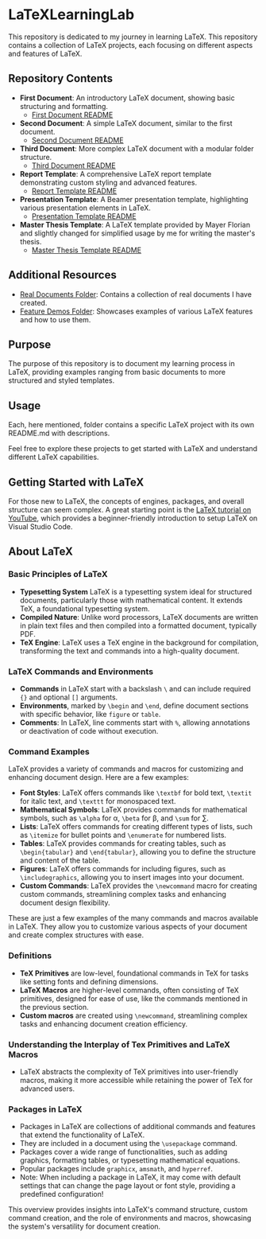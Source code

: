 # LaTeXLearningLab

This repository is dedicated to my journey in learning LaTeX. This repository contains a collection of LaTeX projects, each focusing on different aspects and features of LaTeX.

## Repository Contents

- **First Document**: An introductory LaTeX document, showing basic structuring and formatting.
  - [First Document README](first_document/README.md)
- **Second Document**: A simple LaTeX document, similar to the first document.
  - [Second Document README](second_document/README.md)
- **Third Document**: More complex LaTeX document with a modular folder structure.
  - [Third Document README](third_document/README.md)
- **Report Template**: A comprehensive LaTeX report template demonstrating custom styling and advanced features.
  - [Report Template README](report_template/README.md)
- **Presentation Template**: A Beamer presentation template, highlighting various presentation elements in LaTeX.
  - [Presentation Template README](presentation_template/README.md)
- **Master Thesis Template**: A LaTeX template provided by Mayer Florian and slightly changed for simplified usage by me for writing the master's thesis. 
  - [Master Thesis Template README](master_thesis_template/README.md)

## Additional Resources

- [Real Documents Folder](real_documents/): Contains a collection of real documents I have created.
- [Feature Demos Folder](feature_demos/): Showcases examples of various LaTeX features and how to use them.

## Purpose

The purpose of this repository is to document my learning process in LaTeX, providing examples ranging from basic documents to more structured and styled templates.

## Usage

Each, here mentioned, folder contains a specific LaTeX project with its own README.md with descriptions.

Feel free to explore these projects to get started with LaTeX and understand different LaTeX capabilities.

## Getting Started with LaTeX

For those new to LaTeX, the concepts of engines, packages, and overall structure can seem complex. A great starting point is the [LaTeX tutorial on YouTube](https://www.youtube.com/watch?v=CmagZthwhaY), which provides a beginner-friendly introduction to setup LaTeX on Visual Studio Code.

## About LaTeX

### Basic Principles of LaTeX
- **Typesetting System** LaTeX is a typesetting system ideal for structured documents, particularly those with mathematical content. It extends TeX, a foundational typesetting system.
- **Compiled Nature**: Unlike word processors, LaTeX documents are written in plain text files and then compiled into a formatted document, typically PDF.
- **TeX Engine**: LaTeX uses a TeX engine in the background for compilation, transforming the text and commands into a high-quality document.

### LaTeX Commands and Environments
- **Commands** in LaTeX start with a backslash `\` and can include required `{}` and optional `[]` arguments.
- **Environments**, marked by `\begin` and `\end`, define document sections with specific behavior, like `figure` or `table`.
- **Comments**: In LaTeX, line comments start with `%`, allowing annotations or deactivation of code without execution.

### Command Examples
LaTeX provides a variety of commands and macros for customizing and enhancing document design. Here are a few examples:

- **Font Styles**: LaTeX offers commands like `\textbf` for bold text, `\textit` for italic text, and `\texttt` for monospaced text.
- **Mathematical Symbols**: LaTeX provides commands for mathematical symbols, such as `\alpha` for α, `\beta` for β, and `\sum` for ∑.
- **Lists**: LaTeX offers commands for creating different types of lists, such as `\itemize` for bullet points and `\enumerate` for numbered lists.
- **Tables**: LaTeX provides commands for creating tables, such as `\begin{tabular}` and `\end{tabular}`, allowing you to define the structure and content of the table.
- **Figures**: LaTeX offers commands for including figures, such as `\includegraphics`, allowing you to insert images into your document.
- **Custom Commands**: LaTeX provides the `\newcommand` macro for creating custom commands, streamlining complex tasks and enhancing document design flexibility.

These are just a few examples of the many commands and macros available in LaTeX. They allow you to customize various aspects of your document and create complex structures with ease.

### Definitions
- **TeX Primitives** are low-level, foundational commands in TeX for tasks like setting fonts and defining dimensions.
- **LaTeX Macros** are higher-level commands, often consisting of TeX primitives, designed for ease of use, like the commands mentioned in the previous section.
- **Custom macros** are created using `\newcommand`, streamlining complex tasks and enhancing document creation efficiency.

### Understanding the Interplay of Tex Primitives and LaTeX Macros
- LaTeX abstracts the complexity of TeX primitives into user-friendly macros, making it more accessible while retaining the power of TeX for advanced users.

### Packages in LaTeX
- Packages in LaTeX are collections of additional commands and features that extend the functionality of LaTeX.
- They are included in a document using the `\usepackage` command.
- Packages cover a wide range of functionalities, such as adding graphics, formatting tables, or typesetting mathematical equations.
- Popular packages include `graphicx`, `amsmath`, and `hyperref`.
- Note: When including a package in LaTeX, it may come with default settings that can change the page layout or font style, providing a predefined configuration!


This overview provides insights into LaTeX's command structure, custom command creation, and the role of environments and macros, showcasing the system's versatility for document creation.